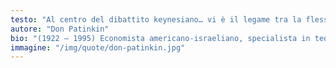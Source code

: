 ```yaml
---
testo: "Al centro del dibattito keynesiano… vi è il legame tra la flessibilità dei prezzi e la piena occupazione. Il principale argomento di discussione di Keynes è diretto contro la convinzione di poter contare sulla flessibilità dei prezzi per generare il pieno impiego in modo automatico. I difensori della tradizione classica, d’altra parte, insistono ancora su questo automatismo come principio basilare"
autore: "Don Patinkin"
bio: "(1922 – 1995) Economista americano-israeliano, specialista in teoria monetaria"
immagine: "/img/quote/don-patinkin.jpg"
---
```

